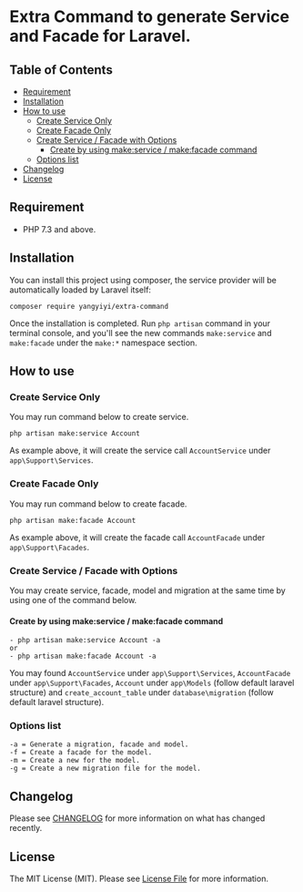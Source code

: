 # Extra Command to generate Service and Facade for Laravel.

## Table of Contents

  * [Requirement](#requirement)
  * [Installation](#installation)
  * [How to use](#how-to-use)
    + [Create Service Only](#create-service-only)
    + [Create Facade Only](#create-facade-only)
    + [Create Service / Facade with Options](#create-service-facade-with-options)
      + [Create by using make:service / make:facade command](#create-by-using-makeservice--makefacade-command)
    + [Options list](#options-list)
  * [Changelog](#changelog)
  * [License](#license)

## Requirement
- PHP 7.3 and above.

## Installation

You can install this project using composer, the service provider will be automatically loaded by Laravel itself:

```
composer require yangyiyi/extra-command
```
Once the installation is completed. Run `php artisan` command in your terminal console, and you'll see the new commands `make:service` and `make:facade` under the `make:*` namespace section.

## How to use

### Create Service Only
You may run command below to create service.
```
php artisan make:service Account
```
As example above, it will create the service call `AccountService` under `app\Support\Services`.

### Create Facade Only
You may run command below to create facade.
```
php artisan make:facade Account
```
As example above, it will create the facade call `AccountFacade` under `app\Support\Facades`.

### Create Service / Facade with Options
You may create service, facade, model and migration at the same time by using one of the command below.

#### Create by using make:service / make:facade command
```
- php artisan make:service Account -a
or
- php artisan make:facade Account -a
```
You may found `AccountService` under `app\Support\Services`, `AccountFacade` under `app\Support\Facades`, `Account` under `app\Models` (follow default laravel structure) and `create_account_table` under `database\migration` (follow default laravel structure).

### Options list
```
-a = Generate a migration, facade and model.
-f = Create a facade for the model.
-m = Create a new for the model.
-g = Create a new migration file for the model.
```

## Changelog

Please see [CHANGELOG](CHANGELOG.md) for more information on what has changed recently.

## License

The MIT License (MIT). Please see [License File](LICENSE) for more information.